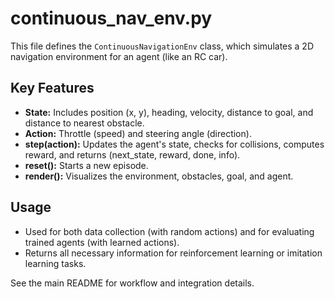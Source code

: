 # continuous_nav_env.py

This file defines the `ContinuousNavigationEnv` class, which simulates a 2D navigation environment for an agent (like an RC car).

## Key Features
- **State:** Includes position (x, y), heading, velocity, distance to goal, and distance to nearest obstacle.
- **Action:** Throttle (speed) and steering angle (direction).
- **step(action):** Updates the agent's state, checks for collisions, computes reward, and returns (next_state, reward, done, info).
- **reset():** Starts a new episode.
- **render():** Visualizes the environment, obstacles, goal, and agent.

## Usage
- Used for both data collection (with random actions) and for evaluating trained agents (with learned actions).
- Returns all necessary information for reinforcement learning or imitation learning tasks.

See the main README for workflow and integration details.

